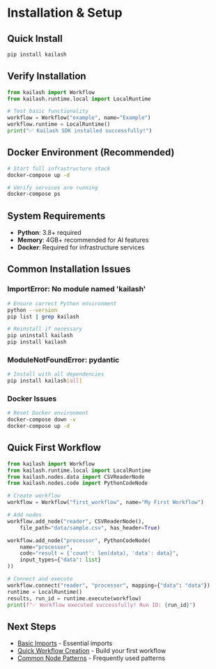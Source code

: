 # Installation & Setup

## Quick Install
```bash
pip install kailash
```

## Verify Installation
```python
from kailash import Workflow
from kailash.runtime.local import LocalRuntime

# Test basic functionality
workflow = Workflow("example", name="Example")
workflow.runtime = LocalRuntime()
print("✅ Kailash SDK installed successfully!")

```

## Docker Environment (Recommended)
```bash
# Start full infrastructure stack
docker-compose up -d

# Verify services are running
docker-compose ps
```

## System Requirements
- **Python**: 3.8+ required
- **Memory**: 4GB+ recommended for AI features
- **Docker**: Required for infrastructure services

## Common Installation Issues

### ImportError: No module named 'kailash'
```bash
# Ensure correct Python environment
python --version
pip list | grep kailash

# Reinstall if necessary
pip uninstall kailash
pip install kailash
```

### ModuleNotFoundError: pydantic
```bash
# Install with all dependencies
pip install kailash[all]
```

### Docker Issues
```bash
# Reset Docker environment
docker-compose down -v
docker-compose up -d
```

## Quick First Workflow
```python
from kailash import Workflow
from kailash.runtime.local import LocalRuntime
from kailash.nodes.data import CSVReaderNode
from kailash.nodes.code import PythonCodeNode

# Create workflow
workflow = Workflow("first_workflow", name="My First Workflow")

# Add nodes
workflow.add_node("reader", CSVReaderNode(),
    file_path="data/sample.csv", has_header=True)

workflow.add_node("processor", PythonCodeNode(
    name="processor",
    code="result = {'count': len(data), 'data': data}",
    input_types={"data": list}
))

# Connect and execute
workflow.connect("reader", "processor", mapping={"data": "data"})
runtime = LocalRuntime()
results, run_id = runtime.execute(workflow)
print(f"✅ Workflow executed successfully! Run ID: {run_id}")

```

## Next Steps
- [Basic Imports](002-basic-imports.md) - Essential imports
- [Quick Workflow Creation](003-quick-workflow-creation.md) - Build your first workflow
- [Common Node Patterns](004-common-node-patterns.md) - Frequently used patterns
